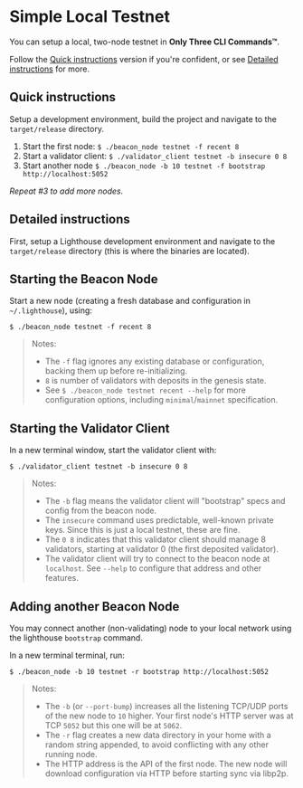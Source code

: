 # Simple Local Testnet

You can setup a local, two-node testnet in **Only Three CLI Commands™**.

Follow the [Quick instructions](#tldr) version if you're confident, or see
[Detailed instructions](#detail) for more.


## Quick instructions

Setup a development environment, build the project and navigate to the
`target/release` directory.

1. Start the first node: `$ ./beacon_node testnet -f recent 8`
1. Start a validator client: `$ ./validator_client testnet -b insecure 0 8`
1. Start another node `$ ./beacon_node -b 10 testnet -f bootstrap http://localhost:5052`

_Repeat #3 to add more nodes._

## Detailed instructions

First, setup a Lighthouse development environment and navigate to the
`target/release` directory (this is where the binaries are located).

## Starting the Beacon Node

Start a new node (creating a fresh database and configuration in `~/.lighthouse`), using:

```
$ ./beacon_node testnet -f recent 8
```

> Notes:
>
> - The `-f` flag ignores any existing database or configuration, backing them
>   up before re-initializing.
> - `8` is number of validators with deposits in the genesis state.
> - See `$ ./beacon_node testnet recent --help` for more configuration options,
>   including `minimal`/`mainnet` specification.

## Starting the Validator Client

In a new terminal window, start the validator client with:

```
$ ./validator_client testnet -b insecure 0 8
```

> Notes:
>
> - The `-b` flag means the validator client will "bootstrap" specs and config
>   from the beacon node.
> - The `insecure` command uses predictable, well-known private keys. Since
>   this is just a local testnet, these are fine.
> - The `0 8` indicates that this validator client should manage 8 validators,
>   starting at validator 0 (the first deposited validator).
> - The validator client will try to connect to the beacon node at `localhost`.
>   See `--help` to configure that address and other features.

## Adding another Beacon Node

You may connect another (non-validating) node to your local network using the
lighthouse `bootstrap` command.

In a new terminal terminal, run:


```
$ ./beacon_node -b 10 testnet -r bootstrap http://localhost:5052
```

> Notes:
>
> - The `-b` (or `--port-bump`) increases all the listening TCP/UDP ports of
>   the new node to `10` higher. Your first node's HTTP server was at TCP
>   `5052` but this one will be at `5062`.
> - The `-r` flag creates a new data directory in your home with a random
>   string appended, to avoid conflicting with any other running node.
> - The HTTP address is the API of the first node. The new node will download
>   configuration via HTTP before starting sync via libp2p.
